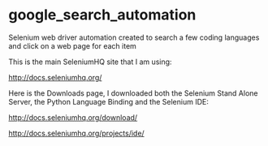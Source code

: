 # google_search_automation
Selenium web driver automation created to search a few coding languages and click on a web page for each item

This is the main SeleniumHQ site that I am using:

http://docs.seleniumhq.org/

Here is the Downloads page, I downloaded both the Selenium Stand Alone Server, the Python Language Binding and the Selenium IDE:

http://docs.seleniumhq.org/download/

http://docs.seleniumhq.org/projects/ide/
